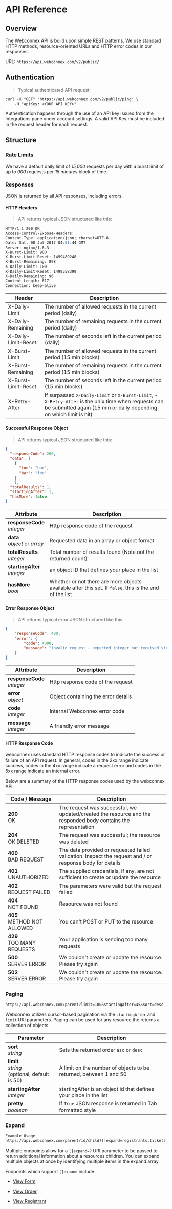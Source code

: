 # API Reference

## Overview

The Webconnex API is build upon simple REST patterns. We use standard HTTP methods, resource-oriented URLs and HTTP error codes in our responses.

URL: `https://api.webconnex.com/v2/public/`


## Authentication

> Typical authenticated API request:

```curl
curl -X "GET" "https://api.webconnex.com/v2/public/ping" \
	-H "apiKey: <YOUR API KEY>"
```

Authentication happens through the use of an API key issued from the Integrations pane under account settings. A valid API Key must be included in the request header for each request.

## Structure

### Rate Limits

We have a default daily limit of *15,000* requests per day with a burst limit of up to *900* requests per *15 minutes* block of time.

### Responses

JSON is returned by all API responses, including errors.

#### HTTP Headers

> API returns typical JSON structured like this:

```markdown
HTTP/1.1 200 OK
Access-Control-Expose-Headers:
Content-Type: application/json; charset=UTF-8
Date: Sat, 08 Jul 2017 04:51:44 GMT
Server: nginx/1.6.3
X-Burst-Limit: 900
X-Burst-Limit-Reset: 1499489248
X-Burst-Remaining: 898
X-Daily-Limit: 100
X-Daily-Limit-Reset: 1499558399
X-Daily-Remaining: 96
Content-Length: 617
Connection: keep-alive
```

Header | Description
---------------------- | --------------
X-Daily-Limit | The number of allowed requests in the current period (daily)
X-Daily-Remaining | The number of remaining requests in the current period (daily)
X-Daily-Limit-Reset | The number of seconds left in the current period (daily)
X-Burst-Limit | The number of allowed requests in the current period (15 min blocks)
X-Burst-Remaining | The number of remaining requests in the current period (15 min blocks)
X-Burst-Limit-Reset | The number of seconds left in the current period (15 min blocks)
X-Retry-After | If surpassed `X-Daily-Limit` or `X-Burst-Limit`, - `X-Retry-After` is the unix time when requests can be submitted again (15 min or daily depending on which limit is hit)

#### Successful Response Object

> API returns typical JSON structured like this:

```json
{
  "responseCode": 200,
  "data": [
    {
      "foo": "bar",
      "bar": "foo"
    }
	],
  "totalResults": 1,
  "startingAfter": 1,
  "hasMore": false
}
```

Attribute			                  |	Description
--------------------------------|-----------------------------------------------
**responseCode**<br>*integer*   | Http response code of the request
**data**<br>*object* or *array*	| Requested data in an array or object format
**totalResults**<br>*integer*	  | Total number of results found (Note not the returned count)
**startingAfter**<br>*integer*  | an object ID that defines your place in the list
**hasMore**<br>*bool*		        | Whether or not there are more objects available after this set. If `false`, this is the end of the list

#### Error Response Object

> API returns typical error JSON structured like this:

```json
{
	"responseCode": 400,
	"error": {
		"code": 4000,
		"message": "invalid request - expected integer but received string"
	}
}
```

Attribute			                  |	Description
--------------------------------|-----------------------------------------------
**responseCode**<br>*integer*   | Http response code of the request
**error**<br>*object*           | Object containing the error details
**code**<br>*integer*	          | Internal Webconnex error code
**message**<br>*integer*        | A friendly error message

#### HTTP Response Code

webconnex uses standard HTTP response codes to indicate the success or failure of an API request. In general, codes in the 2xx range indicate success, codes in the 4xx range indicate a request error and codes in the 5xx range indicate an internal error.

Below are a summary of the HTTP response codes used by the webconnex API.

| Code	/ Message	                  | Description
| ------------------------------|-----------------------------------------------
| **200**<br>OK                 | The request was successful, we updated/created the resource and the responded body contains the representation
| **204**<br>OK DELETED	        | The request was successful; the resource was deleted
| **400**<br>BAD REQUEST        | The data provided or requested failed validation. Inspect the request and / or response body for details
| **401**<br>UNAUTHORIZED	      | The supplied credentials, if any, are not sufficient to create or update the resource
| **402**<br>REQUEST FAILED	    | The parameters were valid but the request failed
| **404**<br>NOT FOUND          | Resource was not found
| **405**<br>METHOD NOT ALLOWED	| You can't POST or PUT to the resource
| **429**<br>TOO MANY REQUESTS  | Your application is sending too many requests
| **500**<br>SERVER ERROR	| We couldn't create or update the resource. Please try again
| **502**<br>SERVER ERROR	| We couldn't create or update the resource. Please try again

### Paging
```markdown
https://api.webconnex.com/parent?limit=100&startingAfter=45&sort=desc
```

Webconnex utilizes cursor-based pagination via the `startingAfter` and `limit` URI parameters. Paging can be used for any resource the returns a collection of objects.

Parameter		     	              |	Description
--------------------------------|-----------------------------------------------
**sort**<br>*string* 		      	| Sets the returned order `asc` or `desc`
**limit**<br>*string*<br>(optional, default is 50) 				  | A limit on the number of objects to be returned, between 1 and 50
**startingAfter**<br>*integer*  | startingAfter is an object id that defines your place in the list
**pretty**<br>*boolean* 		    | If `True` JSON response is returned in Tab formatted style

### Expand
```markdown
Example Usage
https://api.webconnex.com/parent/id/child?[]expand=registrants,tickets,subscription,inventory
```

Multiple endpoints allow for a `[]expand=?` URI parameter to be passed to return additional information about a resources children. You can expand multiple objects at once by identifying multiple items in the expand array.

Endpoints which support `[]expand` include:

- [View Form](#get-form-by-id)

- [View Order](#view-order-by-id)

- [View Registrant](#view-registrant-by-id)
